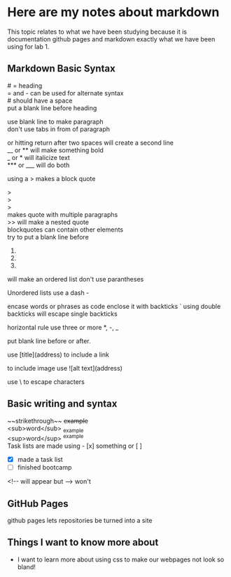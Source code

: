 # Here are my notes about markdown  

This topic relates to what we have been studying because it is documentation github pages and markdown exactly what we have been using for lab 1.

## Markdown Basic Syntax  

\# = heading  
\= and \- can be used for alternate syntax  
\# should have a space  
put a blank line before heading  
  
use blank line to make paragraph  
don't use tabs in from of paragraph  

or hitting return after two spaces will create a second line  
\_\_ or \*\* will make something bold  
\_ or \* will italicize text  
\*\*\* or \_\_\_ will do both
  
using a \> makes a block quote

\>  
\>  
\>  
makes quote with multiple paragraphs  
\>\> will make a nested quote  
blockquotes can contain other elements  
try to put a blank line before  

1.  
2.  
3.  

will make an ordered list don't use parantheses

Unordered lists use a dash \-  

encase words or phrases as code enclose it with backticks \`
using double backticks will escape single backticks

horizontal rule use three or more \*, \-, \_

put blank line before or after.  

use \[title\]\(address\) to include a link  

to include image use \!\[alt text\]\(address\)

use \\ to escape characters

## Basic writing and syntax

\~\~strikethrough\~\~ ~~example~~  
\<sub\>word\<\/sub\> <sub>example</sub>  
\<sup\>word\<\/sup\> <sup>example</sup>  
Task lists are made using \- \[x\] something or \[ \]

- [x] made a task list
- [ ] finished bootcamp  

\<\!\-\- will appear but \-\-\> <!-- this --> won't

## GitHub Pages

github pages lets repositories be turned into a site

## Things I want to know more about

- I want to learn more about using css to make our webpages not look so bland!